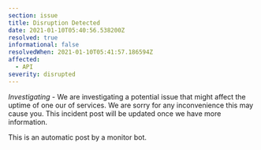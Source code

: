 ```yaml
---
section: issue
title: Disruption Detected
date: 2021-01-10T05:40:56.538200Z
resolved: true
informational: false
resolvedWhen: 2021-01-10T05:41:57.186594Z
affected:
  - API
severity: disrupted
---
```

*Investigating* - We are investigating a potential issue that might affect the uptime of one our of services. We are sorry for any inconvenience this may cause you. This incident post will be updated once we have more information.

This is an automatic post by a monitor bot.
        